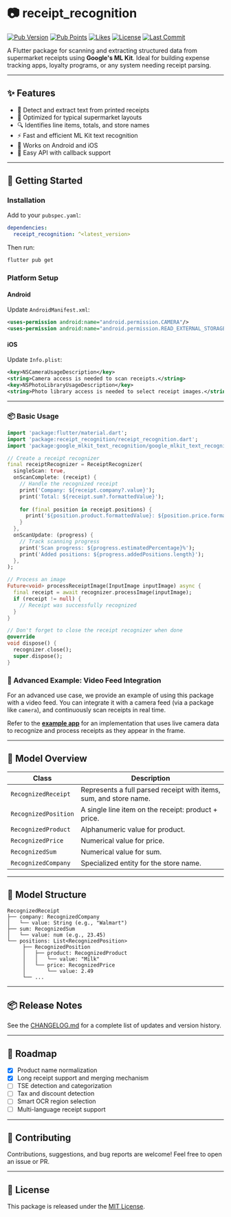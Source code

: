 # 📷 receipt_recognition

[![Pub Version](https://img.shields.io/pub/v/receipt_recognition)](https://pub.dev/packages/receipt_recognition)
[![Pub Points](https://img.shields.io/pub/points/receipt_recognition)](https://pub.dev/packages/receipt_recognition/score)
[![Likes](https://img.shields.io/pub/likes/receipt_recognition)](https://pub.dev/packages/receipt_recognition)
[![License](https://img.shields.io/github/license/manfredbork/receipt_recognition)](LICENSE)
[![Last Commit](https://img.shields.io/github/last-commit/manfredbork/receipt_recognition)](https://github.com/manfredbork/receipt_recognition/commits/main)

A Flutter package for scanning and extracting structured data from supermarket receipts using **Google's ML Kit**. Ideal for building expense tracking apps, loyalty programs, or any system needing receipt parsing.

---

## ✨ Features

- 🧾 Detect and extract text from printed receipts
- 🛒 Optimized for typical supermarket layouts
- 🔍 Identifies line items, totals, and store names
- ⚡ Fast and efficient ML Kit text recognition
- 📱 Works on Android and iOS
- 🔧 Easy API with callback support

---

## 🚀 Getting Started

### Installation

Add to your `pubspec.yaml`:

```yaml
dependencies:
  receipt_recognition: ^<latest_version>
```

Then run:

```bash
flutter pub get
```

### Platform Setup

#### Android

Update `AndroidManifest.xml`:

```xml
<uses-permission android:name="android.permission.CAMERA"/>
<uses-permission android:name="android.permission.READ_EXTERNAL_STORAGE"/>
```

#### iOS

Update `Info.plist`:

```xml
<key>NSCameraUsageDescription</key>
<string>Camera access is needed to scan receipts.</string>
<key>NSPhotoLibraryUsageDescription</key>
<string>Photo library access is needed to select receipt images.</string>
```

---

### 📦 Basic Usage

```dart
import 'package:flutter/material.dart';
import 'package:receipt_recognition/receipt_recognition.dart';
import 'package:google_mlkit_text_recognition/google_mlkit_text_recognition.dart';

// Create a receipt recognizer
final receiptRecognizer = ReceiptRecognizer(
  singleScan: true,
  onScanComplete: (receipt) {
    // Handle the recognized receipt
    print('Company: ${receipt.company?.value}');
    print('Total: ${receipt.sum?.formattedValue}');
    
    for (final position in receipt.positions) {
      print('${position.product.formattedValue}: ${position.price.formattedValue}');
    }
  },
  onScanUpdate: (progress) {
    // Track scanning progress
    print('Scan progress: ${progress.estimatedPercentage}%');
    print('Added positions: ${progress.addedPositions.length}');
  },
);

// Process an image
Future<void> processReceiptImage(InputImage inputImage) async {
  final receipt = await recognizer.processImage(inputImage);
  if (receipt != null) {
    // Receipt was successfully recognized
  }
}

// Don't forget to close the receipt recognizer when done
@override
void dispose() {
  recognizer.close();
  super.dispose();
}
```

### 🎥 Advanced Example: Video Feed Integration

For an advanced use case, we provide an example of using this package with a video feed. You can integrate it with a camera feed (via a package like `camera`), and continuously scan receipts in real time.

Refer to the **[example app](example/lib/main.dart)** for an implementation that uses live camera data to recognize and process receipts as they appear in the frame.

---

## 🧠 Model Overview

| Class                | Description                                                       |
|----------------------|-------------------------------------------------------------------|
| `RecognizedReceipt`  | Represents a full parsed receipt with items, sum, and store name. |
| `RecognizedPosition` | A single line item on the receipt: product + price.               |
| `RecognizedProduct`  | Alphanumeric value for product.                                   |
| `RecognizedPrice`    | Numerical value for price.                                        |
| `RecognizedSum`      | Numerical value for sum.                                          |
| `RecognizedCompany`  | Specialized entity for the store name.                            |

---

## 🧾 Model Structure

```text
RecognizedReceipt
├── company: RecognizedCompany
│   └── value: String (e.g., "Walmart")
├── sum: RecognizedSum
│   └── value: num (e.g., 23.45)
└── positions: List<RecognizedPosition>
     ├── RecognizedPosition
     │   ├── product: RecognizedProduct
     │   │   └── value: "Milk"
     │   └── price: RecognizedPrice
     │       └── value: 2.49
     └── ...
```

---

## 📦 Release Notes

See the [CHANGELOG.md](CHANGELOG.md) for a complete list of updates and version history.

---

## 🔮 Roadmap

- [x] Product name normalization
- [x] Long receipt support and merging mechanism
- [ ] TSE detection and categorization
- [ ] Tax and discount detection
- [ ] Smart OCR region selection
- [ ] Multi-language receipt support

---

## 🤝 Contributing

Contributions, suggestions, and bug reports are welcome! Feel free to open an issue or PR.

---

## 📄 License

This package is released under the [MIT License](LICENSE).
